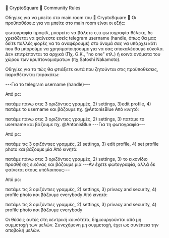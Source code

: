 🔳 CryptoSquare 🔳 Community Rules

Οδηγίες για να μπείτε στο main room του 🔳 CryptoSquare 🔳
Οι προϋποθέσεις για να μπείτε στο main room είναι οι εξής:

φωτογραφία προφίλ, μπορείτε να βάλετε ο,τι φωτογραφία θέλετε, δε χρειάζεται να φαίνεστε εσείς
telegram username (handle, όπως θα μας δείτε πολλές φορές να το αναφέρουμε)
στο όνομά σας να υπάρχει κάτι που θα μπορούμε να χρησιμοποιήσουμε για να σας αποκαλέσουμε εύκολα. Δεν επιτρέπονται τα αρχικά (Πχ. G.K., "no one" κτλ.) ή κοινά ονόματα του χώρου των κρυπτονομισματων (πχ Satoshi Nakamoto).

Οδηγίες για το πώς θα φτιάξετε αυτά που ζητούνται στις προϋποθέσεις, παραθέτονται παρακάτω:

---Για το telegram username (handle)---

Από pc:

πατάμε πάνω στις 3 οριζόντιες γραμμές, 2) settings, 3)edit profile, 4) πατάμε το username και βάζουμε πχ. @AntonisBlue
Από κινητό:

πατάμε πάνω στις 3 οριζόντιες γραμμές, 2) settings, 3) πατάμε το username και βάζουμε πχ. @AntonisBlue
---Για τη φωτογραφία---

Από pc:

πατάμε τις 3 οριζόντιες γραμμές, 2) settings, 3) edit profile, 4) set profile photo και βάζουμε μία
Από κινητό:

πατάμε πάνω στις 3 οριζόντιες γραμμές, 2) settings, 3) το εικονίδιο προσθήκης εικόνας και βάζουμε μία
---Αν έχετε φωτογραφία, αλλά δε φαίνεται στους υπόλοιπους---

Από pc:

πατάμε τις 3 οριζόντιες γραμμές, 2) settings, 3) privacy and security, 4) profile photo και βάζουμε everybody
Από κινητό:

πατάμε τις 3 οριζόντιες γραμμές, 2) settings, 3) privacy and security, 4) profile photo και βάζουμε everybody


Οι θέσεις αυτές στη κεντρική κοινότητα, δημιουργούνται από μη συμμετοχή των μελών. Συνεχόμενη μη συμμετοχή, έχει ως συνέπεια την αποβολή μελών.
